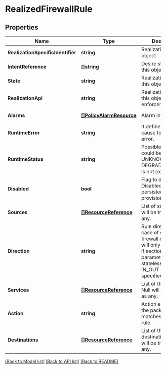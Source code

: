 # RealizedFirewallRule

## Properties
Name | Type | Description | Notes
------------ | ------------- | ------------- | -------------
**RealizationSpecificIdentifier** | **string** | Realization id of this object | [optional] [default to null]
**IntentReference** | **[]string** | Desire state paths of this object | [optional] [default to null]
**State** | **string** | Realization state of this object | [default to null]
**RealizationApi** | **string** | Realization API of this object on enforcement point | [optional] [default to null]
**Alarms** | [**[]PolicyAlarmResource**](PolicyAlarmResource.md) | Alarm info detail | [optional] [default to null]
**RuntimeError** | **string** | It define the root cause for runtime error.  | [optional] [default to null]
**RuntimeStatus** | **string** | Possible values could be UP, DOWN, UNKNOWN, DEGRADED This list is not exhaustive.  | [optional] [default to null]
**Disabled** | **bool** | Flag to disable rule. Disabled will only be persisted but never provisioned/realized. | [optional] [default to null]
**Sources** | [**[]ResourceReference**](ResourceReference.md) | List of sources. Null will be treated as any. | [optional] [default to null]
**Direction** | **string** | Rule direction in case of stateless firewall rules. This will only considered if section level parameter is set to stateless. Default to IN_OUT if not specified. | [optional] [default to DIRECTION.IN_OUT]
**Services** | [**[]ResourceReference**](ResourceReference.md) | List of the services. Null will be treated as any. | [optional] [default to null]
**Action** | **string** | Action enforced on the packets which matches the firewall rule. | [optional] [default to null]
**Destinations** | [**[]ResourceReference**](ResourceReference.md) | List of the destinations. Null will be treated as any. | [optional] [default to null]

[[Back to Model list]](../README.md#documentation-for-models) [[Back to API list]](../README.md#documentation-for-api-endpoints) [[Back to README]](../README.md)


